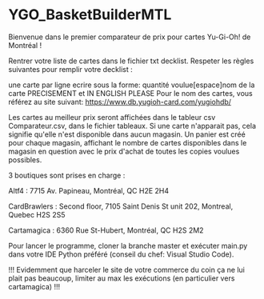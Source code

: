 # YGO_BasketBuilderMTL

Bienvenue dans le premier comparateur de prix pour cartes Yu-Gi-Oh! de Montréal !

Rentrer votre liste de cartes dans le fichier txt decklist. Respeter les règles suivantes pour remplir votre decklist :

une carte par ligne
ecrire sous la forme: quantité voulue[espace]nom de la carte PRECISEMENT et IN ENGLISH PLEASE
Pour le nom des cartes, vous référez au site suivant: https://www.db.yugioh-card.com/yugiohdb/

Les cartes au meilleur prix seront affichées dans le tableur csv Comparateur.csv, dans le fichier tableaux. Si une carte n'apparait pas, cela signifie qu'elle n'est disponible dans aucun magasin. Un panier est créé pour chaque magasin, affichant le nombre de cartes disponibles dans le magasin en question avec le prix d'achat de toutes les copies voulues possibles.

3 boutiques sont prises en charge :

Altf4 : 7715 Av. Papineau, Montréal, QC H2E 2H4

CardBrawlers : Second floor, 7105 Saint Denis St unit 202, Montreal, Quebec H2S 2S5

Cartamagica : 6360 Rue St-Hubert, Montréal, QC H2S 2M2

Pour lancer le programme, cloner la branche master et exécuter main.py dans votre IDE Python préféré (conseil du chef: Visual Studio Code).

!!! Evidemment que harceler le site de votre commerce du coin ça ne lui plait pas beaucoup, limiter au max les exécutions (en particulier vers cartamagica) !!!

